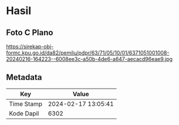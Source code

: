 # Hasil

## Foto C Plano

https://sirekap-obj-formc.kpu.go.id/da82/pemilu/pdpr/63/71/05/10/01/6371051001008-20240216-164223--6008ee3c-a50b-4de6-a647-aecacd96eae9.jpg


## Metadata

| Key        | Value               |
| ---------- | ------------------- |
| Time Stamp | 2024-02-17 13:05:41 |
| Kode Dapil | 6302                |



